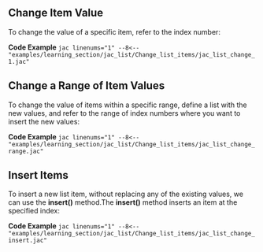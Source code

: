 ## Change Item Value
To change the value of a specific item, refer to the index number:

**Code Example**
    ```jac linenums="1"
    --8<-- "examples/learning_section/jac_list/Change_list_items/jac_list_change_1.jac"
    ```

## Change a Range of Item Values
To change the value of items within a specific range, define a list with the new values, and refer to the range of index numbers where you want to insert the new values:

**Code Example**
    ```jac linenums="1"
    --8<-- "examples/learning_section/jac_list/Change_list_items/jac_list_change_range.jac"
    ```

## Insert Items
To insert a new list item, without replacing any of the existing values, we can use the **insert()** method.The **insert()** method inserts an item at the specified index:

**Code Example**
    ```jac linenums="1"
    --8<-- "examples/learning_section/jac_list/Change_list_items/jac_list_change_insert.jac"
    ```
